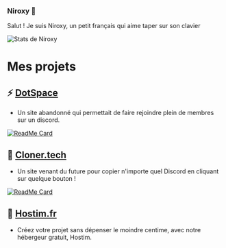 ### Niroxy 👋
Salut ! Je suis Niroxy, un petit français qui aime taper sur son clavier

![Stats de Niroxy](https://github-readme-stats.vercel.app/api?username=niroxy&hide_title=true&show_icons=true&title_color=fff&icon_color=79ff97&text_color=9f9f9f&bg_color=151515)

# Mes projets
## ⚡ **[DotSpace](https://github.com/Niroxy/DotSpace)**
- Un site abandonné qui permettait de faire rejoindre plein de membres sur un discord.

[![ReadMe Card](https://github-readme-stats.vercel.app/api/pin/?username=niroxy&repo=DotSpace&show_icons=true&title_color=fff&icon_color=79ff97&text_color=9f9f9f&bg_color=151515)](https://github.com/Niroxy/DotSpace)

## 🔭 **[Cloner.tech](https://github.com/Niroxy/Cloner.Tech)**
- Un site venant du future pour copier n'importe quel Discord en cliquant sur quelque bouton !

[![ReadMe Card](https://github-readme-stats.vercel.app/api/pin/?username=niroxy&repo=cloner.tech&show_icons=true&title_color=fff&icon_color=79ff97&text_color=9f9f9f&bg_color=151515)](https://github.com/Niroxy/Cloner.Tech)

## 👯 **[Hostim.fr](https://hostim.fr/)**
- Créez votre projet sans dépenser le moindre centime, avec notre hébergeur gratuit, Hostim.

<!--
**Niroxy/Niroxy** is a ✨ _special_ ✨ repository because its `README.md` (this file) appears on your GitHub profile.

Here are some ideas to get you started:

- 🔭 I’m currently working on ...
- 🌱 I’m currently learning ...
- 👯 I’m looking to collaborate on ...
- 🤔 I’m looking for help with ...
- 💬 Ask me about ...
- 📫 How to reach me: ...
- 😄 Pronouns: ...
- ⚡ Fun fact: ...
-->
